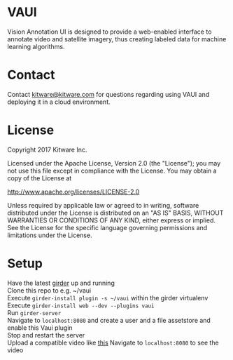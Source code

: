 # VAUI

Vision Annotation UI is designed to provide a web-enabled interface to annotate video and satellite imagery, thus creating labeled data for machine learning algorithms. 
 
# Contact

Contact kitware@kitware.com for questions regarding using VAUI and deploying it in a cloud environment.

# License

Copyright 2017 Kitware Inc.

Licensed under the Apache License, Version 2.0 (the "License"); you may not use this file except in compliance with the License. You may obtain a copy of the License at

http://www.apache.org/licenses/LICENSE-2.0

Unless required by applicable law or agreed to in writing, software distributed under the License is distributed on an "AS IS" BASIS, WITHOUT WARRANTIES OR CONDITIONS OF ANY KIND, either express or implied. See the License for the specific language governing permissions and limitations under the License.

# Setup
Have the latest [girder](http://girder.readthedocs.io/en/latest/installation.html#install-from-git-repository) up and running  
Clone this repo to e.g. ~/vaui  
Execute `girder-install plugin -s ~/vaui` within the girder virtualenv  
Execute `girder-install web --dev --plugins vaui`  
Run `girder-server`  
Navigate to `localhost:8080` and create a user and a file assetstore and enable this Vaui plugin  
Stop and restart the server  
Upload a compatible video like [this](https://www.w3schools.com/html/mov_bbb.mp4)
Navigate to `localhost:8080` to see the video  
